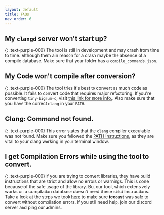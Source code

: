 ```yaml
---
layout: default
title: FAQs
nav_order: 6
---
```


## My `clangd` server won't start up?
{: .text-purple-000}
The tool is still in development and may crash from time to time. Although them ain reason for a crash maybe the absence of a compile database. Make sure that your folder has a `compile_commands.json`. 

## My Code won't compile after conversion?
{: .text-purple-000}
The tool tries it's best to convert as much code as possible. It fails to convert code that requires major refactoring. If you're converting `tiny-bignum-c`, visit [this link for more info.](https://github.com/secure-sw-dev/checkedc-tiny-bignum-c#initial-conversion). Also make sure that you have the correct `clang` in your `PATH`. 

## Clang: Command not found.
{: .text-purple-000}
This error states that the `clang` compiler executable was not found. Make sure you followed the [PATH instructions](https://purs3lab.github.io/3clsp/docs/installation/checkedC.html#path-instructions), as they are vital to your clang working in your terminal window.

## I get Compilation Errors while using the tool to convert.
{: .text-purple-000}
If you are trying to convert libraries, they have build instructions that are strict and allow no errors or warnings. This is done because of the safe usage of the library. But our tool, which extensively works on a compilation database doesn't need these strict instructions. Take a look at the steps we took [here](https://github.com/purs3lab/oopsla22-3c-artifact/blob/main/3c-actions-old-fork/.github/workflows/exhaustivestats.yml#L3231) to make sure **icecast** was safe to convert without compilation errors. If you still need help, join our discord server and ping our admins.
